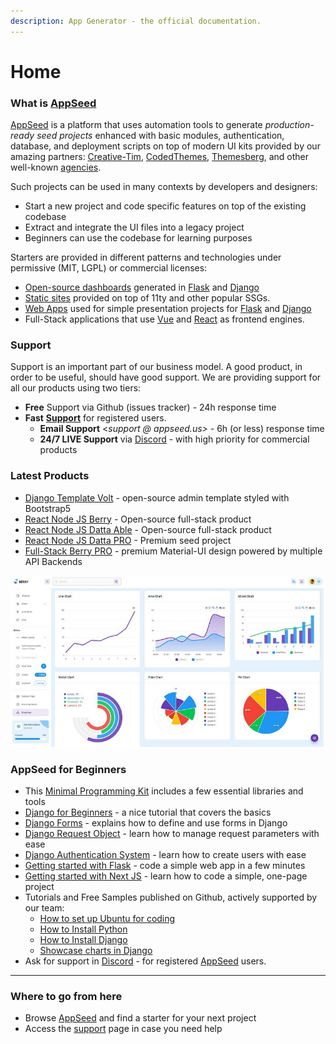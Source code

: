 ```yaml
---
description: App Generator - the official documentation.
---
```


# Home

### What is [AppSeed](https://appseed.us)

[AppSeed](https://appseed.us) is a platform that uses automation tools to generate _production-ready seed projects_ enhanced with basic modules, authentication, database, and deployment scripts on top of modern UI kits provided by our amazing partners: [Creative-Tim](https://appseed.us/agency/creative-tim), [CodedThemes](https://appseed.us/agency/codedthemes), [Themesberg](https://appseed.us/agency/themesberg), and other well-known [agencies](https://appseed.us/agency).

Such projects can be used in many contexts by developers and designers:

* Start a new project and code specific features on top of the existing codebase
* Extract and integrate the UI files into a legacy project
* Beginners can use the codebase for learning purposes&#x20;

Starters are provided in different patterns and technologies under permissive (MIT, LGPL) or commercial licenses:

* [Open-source dashboards](https://appseed.us/admin-dashboards/open-source/) generated in [Flask](https://appseed.us/admin-dashboards/flask/) and [Django](https://appseed.us/admin-dashboards/django/)
* [Static sites](https://appseed.us/static-site) provided on top of 11ty and other popular SSGs.&#x20;
* [Web Apps](https://appseed.us/django) used for simple presentation projects for [Flask](https://appseed.us/apps/flask-apps) and [Django](https://appseed.us/django)&#x20;
* Full-Stack applications that use [Vue](https://appseed.us/apps/vuejs) and [React](https://appseed.us/apps/react) as frontend engines. &#x20;

### Support

Support is an important part of our business model. A good product, in order to be useful, should have good support. We are providing support for all our products using two tiers:

* **Free** Support via Github (issues tracker) - 24h response time
* **Fast** [**Support**](https://appseed.us/support/) for registered users.
  * **Email Support** <_support @ appseed.us>_ - 6h (or less) response time
  * **24/7 LIVE Support** via [Discord](https://discord.com/invite/fZC6hup) - with high priority for commercial products&#x20;

### Latest Products

* [Django Template Volt](boilerplate-code/django-templates/volt-dashboard.md) - open-source admin template styled with Bootstrap5
* [React Node JS Berry](products/react/node-js-berry-dashboard.md) - Open-source full-stack product
* [React Node JS Datta Able](products/react/node-js-datta-able.md) - Open-source full-stack product&#x20;
* [React Node JS Datta PRO](products/react/node-js-datta-able-pro.md) - Premium seed project
* [Full-Stack Berry PRO](products/full-stack/react-berry-dashboard.md) - premium Material-UI design powered by multiple API Backends&#x20;

![Berry Dashboard - Premium Full-stack Starter](.gitbook/assets/fullstack-berry-dashboard-charts-xs.jpg)

### AppSeed for Beginners

* This [Minimal Programming Kit](content/tutorials/minimal-programming-kit.md) includes a few essential libraries and tools
* [Django for Beginners](content/tutorials/django-for-beginners.md) - a nice tutorial that covers the basics
* [Django Forms](content/tutorials/django-forms.md) - explains how to define and use forms in Django
* [Django Request Object](content/tutorials/django-request-object.md) - learn how to manage request parameters with ease
* [Django Authentication System](content/tutorials/django-authentication-system.md) - learn how to create users with ease
* [Getting started with Flask](content/getting-started-with/flask.md) - code a simple web app in a few minutes
* [Getting started with Next JS](content/getting-started-with/next-js.md) - learn how to code a simple, one-page project  &#x20;
* Tutorials and Free Samples published on Github, actively supported by our team:
  * [How to set up Ubuntu for coding](content/how-to/setup-ubuntu-for-development.md)
  * [How to Install Python](content/how-to/install-python.md)
  * [How to Install Django](content/tutorials/django-how-to-install.md)
  * [Showcase charts in Django](samples/django/django-sales-charts.md) &#x20;
* Ask for support in [Discord](https://discord.gg/fZC6hup) - for registered [AppSeed](https://appseed.us) users.

****

### **Where to go from here**

* Browse [AppSeed](https://appseed.us) and find a starter for your next project
* Access the [support](https://appseed.us/support) page in case you need help&#x20;

